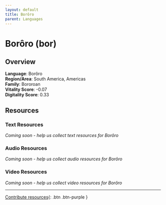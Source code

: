 ```yaml
---
layout: default
title: Borôro
parent: Languages
---
```


# Borôro (bor)

## Overview

**Language**: Borôro  
**Region/Area**: South America, Americas  
**Family**: Bororoan  
**Vitality Score**: -0.07  
**Digitality Score**: 0.33  

## Resources

### Text Resources
*Coming soon - help us collect text resources for Borôro*

### Audio Resources
*Coming soon - help us collect audio resources for Borôro*

### Video Resources
*Coming soon - help us collect video resources for Borôro*

---

[Contribute resources](https://fairtrain.github.io/){: .btn .btn-purple }
